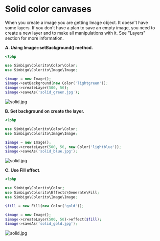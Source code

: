 # Solid color canvases

When you create a image you are getting Image object. It doesn't have some layers. If you don't have a plan to save an empty image, you need to create a new layer and to make all manipulations with it. See "Layers" section for more information. 

**A. Using Image::setBackground() method.**

```php
<?php

use Simbigo\Colorito\Color\Color;
use Simbigo\Colorito\Image\Image;

$image = new Image();
$image->setBackground(new Color('lightgreen'));
$image->createLayer(500, 50);
$image->saveAs('solid_green.jpg');
```

![solid.jpg](/assets/colorito/canvas-creation/solid_green.jpg)

**B. Set background on create the layer.**

```php
<?php

use Simbigo\Colorito\Color\Color;
use Simbigo\Colorito\Image\Image;

$image = new Image();
$image->createLayer(500, 50, new Color('lightblue'));
$image->saveAs('solid_blue.jpg');
```

![solid.jpg](/assets/colorito/canvas-creation/solid_blue.jpg)

**C. Use Fill effect.**

```php
<?php

use Simbigo\Colorito\Color;
use Simbigo\Colorito\Effects\Generate\Fill;
use Simbigo\Colorito\Image\Image;

$fill = new Fill(new Color('gold'));

$image = new Image();
$image->createLayer(500, 50)->effect($fill);
$image->saveAs('solid_gold.jpg');
```

![solid.jpg](/assets/colorito/canvas-creation/solid_gold.jpg)